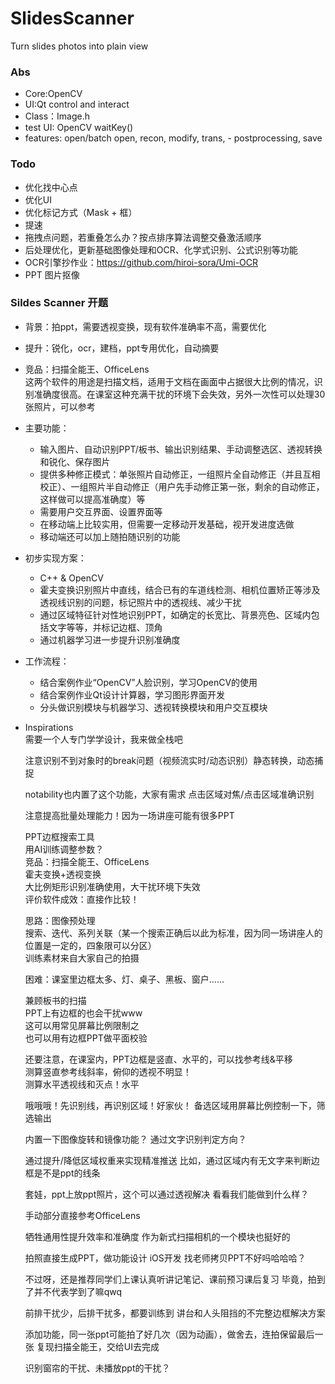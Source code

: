 # SlidesScanner
 Turn slides photos into plain view

### Abs
- Core:OpenCV
- UI:Qt control and interact
- Class：Image.h
- test UI: OpenCV waitKey()
- features: open/batch open, recon, modify, trans, - postprocessing, save

### Todo
- 优化找中心点
- 优化UI
- 优化标记方式（Mask + 框）
- 提速
- 拖拽点问题，若重叠怎么办？按点排序算法调整交叠激活顺序
- 后处理优化，更新基础图像处理和OCR、化学式识别、公式识别等功能  
- OCR引擎抄作业：https://github.com/hiroi-sora/Umi-OCR  
- PPT 图片抠像  

### Sildes Scanner 开题
- 背景：拍ppt，需要透视变换，现有软件准确率不高，需要优化
- 提升：锐化，ocr，建档，ppt专用优化，自动摘要
- 竞品：扫描全能王、OfficeLens  
   这两个软件的用途是扫描文档，适用于文档在画面中占据很大比例的情况，识别准确度很高。在课室这种充满干扰的环境下会失效，另外一次性可以处理30张照片，可以参考
- 主要功能：
    - 输入图片、自动识别PPT/板书、输出识别结果、手动调整选区、透视转换和锐化、保存图片
    - 提供多种修正模式：单张照片自动修正，一组照片全自动修正（并且互相校正）、一组照片半自动修正（用户先手动修正第一张，剩余的自动修正，这样做可以提高准确度）等
    - 需要用户交互界面、设置界面等
    - 在移动端上比较实用，但需要一定移动开发基础，视开发进度选做
    - 移动端还可以加上随拍随识别的功能
- 初步实现方案：
    - C++ & OpenCV
    - 霍夫变换识别照片中直线，结合已有的车道线检测、相机位置矫正等涉及透视线识别的问题，标记照片中的透视线、减少干扰
    - 通过区域特征针对性地识别PPT，如确定的长宽比、背景亮色、区域内包括文字等等，并标记边框、顶角
    - 通过机器学习进一步提升识别准确度
- 工作流程：
    - 结合案例作业“OpenCV”人脸识别，学习OpenCV的使用
    - 结合案例作业Qt设计计算器，学习图形界面开发
    - 分头做识别模块与机器学习、透视转换模块和用户交互模块
- Inspirations  
    需要一个人专门学学设计，我来做全栈吧 

    注意识别不到对象时的break问题（视频流实时/动态识别）静态转换，动态捕捉
    
    notability也内置了这个功能，大家有需求
    点击区域对焦/点击区域准确识别

    注意提高批量处理能力！因为一场讲座可能有很多PPT

    PPT边框搜索工具  
    用AI训练调整参数？  
    竞品：扫描全能王、OfficeLens  
    霍夫变换+透视变换  
    大比例矩形识别准确使用，大干扰环境下失效  
    评价软件成效：直接作比较！  

    思路：图像预处理  
    搜索、迭代、系列关联（某一个搜索正确后以此为标准，因为同一场讲座人的位置是一定的，四象限可以分区）  
    训练素材来自大家自己的拍摄  

    困难：课室里边框太多、灯、桌子、黑板、窗户……  

    兼顾板书的扫描  
    PPT上有边框的也会干扰www  
    这可以用常见屏幕比例限制之  
    也可以用有边框PPT做平面校验  

    还要注意，在课室内，PPT边框是竖直、水平的，可以找参考线&平移  
    测算竖直参考线斜率，俯仰的透视不明显！  
    测算水平透视线和灭点！水平  

    哦哦哦！先识别线，再识别区域！好家伙！
    备选区域用屏幕比例控制一下，筛选输出

    内置一下图像旋转和镜像功能？
    通过文字识别判定方向？

    通过提升/降低区域权重来实现精准推送
    比如，通过区域内有无文字来判断边框是不是ppt的线条

    套娃，ppt上放ppt照片，这个可以通过透视解决
    看看我们能做到什么样？

    手动部分直接参考OfficeLens

    牺牲通用性提升效率和准确度
    作为新式扫描相机的一个模块也挺好的

    拍照直接生成PPT，做功能设计
    iOS开发
    找老师拷贝PPT不好吗哈哈哈？

    不过呀，还是推荐同学们上课认真听讲记笔记、课前预习课后复习
    毕竟，拍到了并不代表学到了嘛qwq

    前排干扰少，后排干扰多，都要训练到
    讲台和人头阻挡的不完整边框解决方案

    添加功能，同一张ppt可能拍了好几次（因为动画），做舍去，连拍保留最后一张
    复现扫描全能王，交给UI去完成

    识别窗帘的干扰、未播放ppt的干扰？
